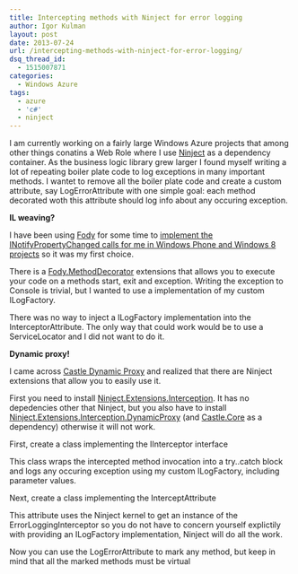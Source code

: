 ```yaml
---
title: Intercepting methods with Ninject for error logging
author: Igor Kulman
layout: post
date: 2013-07-24
url: /intercepting-methods-with-ninject-for-error-logging/
dsq_thread_id:
  - 1515007871
categories:
  - Windows Azure
tags:
  - azure
  - 'c#'
  - ninject
---
```

I am currently working on a fairly large Windows Azure projects that among other things conatins a Web Role where I use [Ninject][1] as a dependency container. As the business logic library grew larger I found myself writing a lot of repeating boiler plate code to log exceptions in many important methods. I wantet to remove all the boiler plate code and create a custom attribute, say LogErrorAttribute with one simple goal: each method decorated woth this attribute should log info about any occuring exception.

**IL weaving?**

I have been using [Fody][2] for some time to [implement the INotifyPropertyChanged calls for me in Windows Phone and Windows 8 projects][3] so it was my first choice. 

There is a [Fody.MethodDecorator][4] extensions that allows you to execute your code on a methods start, exit and exception. Writing the exception to Console is trivial, but I wanted to use a implementation of my custom ILogFactory. 

There was no way to inject a ILogFactory implementation into the InterceptorAttribute. The only way that could work would be to use a ServiceLocator and I did not want to do it.

**Dynamic proxy!**

I came across [Castle Dynamic Proxy][5] and realized that there are Ninject extensions that allow you to easily use it. 

First you need to install [Ninject.Extensions.Interception][6]. It has no depedencies other that Ninject, but you also have to install [Ninject.Extensions.Interception.DynamicProxy][7] (and [Castle.Core][8] as a dependency) otherwise it will not work.

First, create a class implementing the IInterceptor interface

This class wraps the intercepted method invocation into a try..catch block and logs any occuring exception using my custom ILogFactory, including parameter values.

Next, create a class implementing the InterceptAttribute

This attribute uses the Ninject kernel to get an instance of the ErrorLoggingInterceptor so you do not have to concern yourself explictily with providing an ILogFactory implementation, Ninject will do all the work.

Now you can use the LogErrorAttribute to mark any method, but keep in mind that all the marked methods must be virtual

 [1]: http://www.ninject.org/
 [2]: https://github.com/Fody/Fody
 [3]: http://blog.kulman.sk/inotifypropertychanged-the-easy-way-in-windows-phone-and-windows-8/ "INotifyPropertyChanged the easy way in Windows Phone and Windows 8"
 [4]: https://github.com/Fody/MethodDecorator
 [5]: http://www.castleproject.org/projects/dynamicproxy/
 [6]: http://www.nuget.org/packages/Ninject.Extensions.Interception/3.0.0.8
 [7]: http://www.nuget.org/packages/Ninject.Extensions.Interception.DynamicProxy/3.0.0.8
 [8]: http://www.nuget.org/packages/Castle.Core/